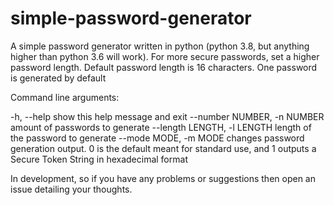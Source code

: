 
# simple-password-generator
A simple password generator written in python (python 3.8, but anything higher than python 3.6 will work). 
For more secure passwords, set a higher password length. 
Default password length is 16 characters.
One password is generated by default

Command line arguments:

  -h, --help            show this help message and exit
  --number NUMBER, -n NUMBER
                        amount of passwords to generate
  --length LENGTH, -l LENGTH
                        length of the password to generate
  --mode MODE, -m MODE  changes password generation output. 0 is the default meant for standard use,
                        and 1 outputs a Secure Token String in hexadecimal format
	

In development, so if you have any problems or suggestions then open an issue detailing your thoughts.


